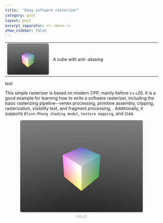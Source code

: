 ```yaml
---
title:  "Easy software rasterizer"
category: post
layout: post
excerpt_separator: <!--more-->
show_sidebar: false
---
```


<table style="width:100%; border:0px; background-color: rgba(255, 255, 255, 0.0);">
  <tr>
    <td style="width:30%; vertical-align:middle; border:0px;">
        <img style="border-radius: 0.3125em; box-shadow:  2px 4px 0 rgba(34,36,38,.12),0 2px 10px 0 rgba(34,36,38,.08);" src="../assets/pic/easy-software-rasterizer/cube.jpg" title="a colorful cube"/>
    </td>
    <td style="vertical-align:middle; text-align:justify; border:0px;">
      A cube with anti-aliasing
    </td>
  </tr>
</table>

<!--more-->
test

This simple rasterizer is based on modern CPP, mainly before c++20. It is a good example for learning how to write a software rasterizer, including the basic rasterizing pipeline--vertex processing, primitive assembly, clipping, rasterization, visibility test, and fragment processing, . 
Additionally, it supports `Blinn-Phong shading model`, `texture mapping`, and `SSAA`.

<center>
    <img style="border-radius: 0.3125em;
    box-shadow: 0 2px 4px 0 rgba(34,36,38,.12),0 2px 10px 0 rgba(34,36,38,.08);" 
    src="../assets/pic/easy-software-rasterizer/cube.jpg" width = "80%" title="a colorful cube"/>
    <br>
    <div style="color:orange;
    display: inline-block;
    color: #AAA;
    padding: 2px;">
      result
  	</div>
</center>